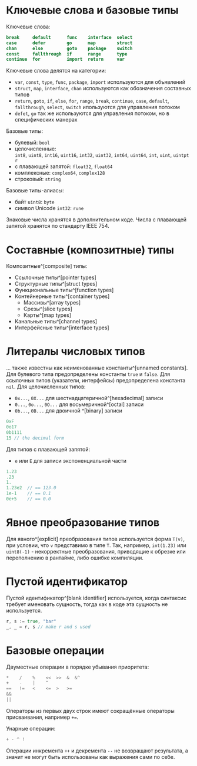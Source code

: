 # Ключевые слова и базовые типы

Ключевые слова:
```go
break     default      func    interface  select
case      defer        go      map        struct
chan      else         goto    package    switch
const     fallthrough  if      range      type
continue  for          import  return     var
```

Ключевые слова делятся на категории:
- `var`, `const`, `type`, `func`, `package`, `import` используются для объявлений
- `struct`, `map`, `interface`, `chan` используются как обозначения составных типов
- `return`, `goto`, `if`, `else`, `for`, `range`, `break`, `continue`, `case`, `default`, `fallthrough`, `select`, `switch` ипользуются для управления потоком
- `defet`, `go` так же используются для управления потоком, но в специфических манерах

Базовые типы:
- булевый: `bool`
- целочисленные: `int8`, `uint8`, `int16`, `uint16`, `int32`, `uint32`, `int64`, `uint64`, `int`, `uint`, `uintptr`
- с плавающей запятой: `float32`, `float64`
- комплексные: `complex64`, `complex128`
- строковый: `string`

Базовые типы-алиасы:
- байт `uint8`: `byte`
- символ Unicode `int32`: `rune`

Знаковые числа хранятся в дополнительном коде.
Числа с плавающей запятой хранятся по стандарту IEEE 754.

# Составные (композитные) типы
Композитные^[composite] типы:
- Ссылочные типы^[pointer types]
- Структурные типы^[struct types]
- Функциональные типы^[function types]
- Контейнерные типы^[container types]
	- Массивы^[array types]
	- Срезы^[slice types]
	- Карты^[map types]
- Канальные типы^[channel types]
- Интерфейсные типы^[interface types]

# Литералы числовых типов
... также известны как неименованные константы^[unnamed constants].
Для булевого типа предопределены константы `true` и `false`.
Для ссылочных типов (указатели, интерфейсы) предопределена константа `nil`.
Для целочисленных типов:
- `0x...`, `0X...` для шестнадцатеричной^[hexadecimal] записи
- `0...`, `0o...`, `0O...` для восьмеричной^[octal] записи
- `0b...`, `0B...` для двоичной ^[binary] записи

```go
0xF
0o17
0b1111
15 // the decimal form
```

Для типов с плавающей запятой:
- `e` или `E` для записи экспоненциальной части

```go
1.23
.23
1.
1.23e2  // == 123.0
1e-1    // == 0.1
0e+5    // == 0.0
```
# Явное преобразование типов
Для явного^[explicit] преобразования типов используется форма `T(v)`, при условии, что `v` представимо в типе `T`. Так, например, `int(1.23)` или `uint8(-1)` - некорректные преобразования, приводящие к обрезке или переполнению в рантайме, либо ошибке компиляции.
# Пустой идентификатор
Пустой идентификатор^[blank identifier] используется, когда синтаксис требует именовать сущность, тогда как в коде эта сущность не используется.
```go
r, s := true, "bar"
_, _ = r, s // make r and s used
```
# Базовые операции
Двуместные операции в порядке убывания приоритета:
```go
*    /    %    <<  >>  &  &^
+    -    |    ^
==   !=   <    <=  >   >=
&&
||
```
Операторы из первых двух строк имеют сокращённые операторы присваивания, например `+=`.

Унарные операции:
```go
+ - ^ !
```

 Операции инкремента `++` и декремента `--` не возвращают результата, а значит не могут быть использованы как выражения сами по себе.